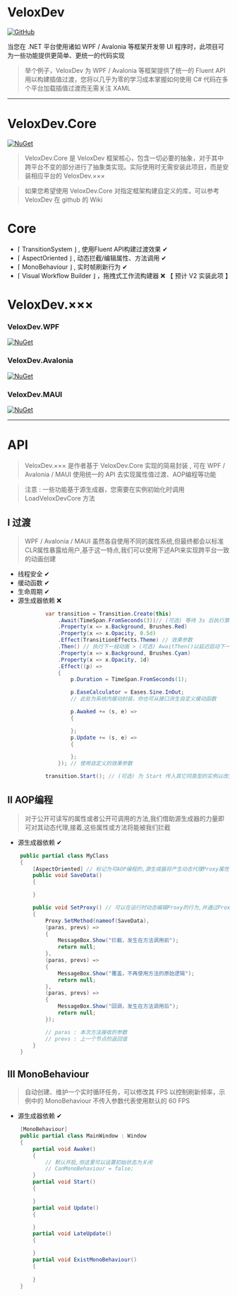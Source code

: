 ﻿# VeloxDev

[![GitHub](https://img.shields.io/badge/GitHub-Repository-blue?logo=github)](https://github.com/Axvser/VeloxDev)  

当您在 .NET 平台使用诸如 WPF / Avalonia 等框架开发带 UI 程序时，此项目可为一些功能提供更简单、更统一的代码实现

> 举个例子，VeloxDev 为 WPF / Avalonia 等框架提供了统一的 Fluent API 用以构建插值过渡，您将以几乎为零的学习成本掌握如何使用 C# 代码在多个平台加载插值过渡而无需关注 XAML

---

# VeloxDev.Core

[![NuGet](https://img.shields.io/nuget/v/VeloxDev.Core?color=green&logo=nuget)](https://www.nuget.org/packages/VeloxDev.Core/)

> VeloxDev.Core 是 VeloxDev 框架核心，包含一切必要的抽象，对于其中跨平台不变的部分进行了抽象类实现。实际使用时无需安装此项目，而是安装相应平台的 VeloxDev.×××

> 如果您希望使用 VeloxDev.Core 对指定框架构建自定义的库，可以参考 VeloxDev 在 github 的 Wiki

# Core
  - ⌈ TransitionSystem ⌋ , 使用Fluent API构建过渡效果 ✔
  - ⌈ AspectOriented ⌋ , 动态拦截/编辑属性、方法调用 ✔
  - ⌈ MonoBehaviour ⌋ , 实时帧刷新行为 ✔
  - ⌈ Visual Workflow Builder ⌋ ，拖拽式工作流构建器 ❌ 【 预计 V2 实装此项 】

# VeloxDev.×××

### VeloxDev.WPF 

[![NuGet](https://img.shields.io/nuget/v/VeloxDev.WPF?color=green&logo=nuget)](https://www.nuget.org/packages/VeloxDev.WPF/)

### VeloxDev.Avalonia

[![NuGet](https://img.shields.io/nuget/v/VeloxDev.Avalonia?color=green&logo=nuget)](https://www.nuget.org/packages/VeloxDev.Avalonia/)

### VeloxDev.MAUI

[![NuGet](https://img.shields.io/nuget/v/VeloxDev.MAUI?color=green&logo=nuget)](https://www.nuget.org/packages/VeloxDev.MAUI/)

---

# API

> VeloxDev.××× 是作者基于 VeloxDev.Core 实现的简易封装 , 可在 WPF / Avalonia / MAUI 使用统一的 API 去实现属性值过渡、AOP编程等功能

> 注意 : 一些功能基于源生成器，您需要在实例初始化时调用 LoadVeloxDevCore 方法

## Ⅰ 过渡

> WPF / Avalonia / MAUI 虽然各自使用不同的属性系统,但最终都会以标准CLR属性暴露给用户,基于这一特点,我们可以使用下述API来实现跨平台一致的动画创建

- 线程安全 ✔
- 缓动函数 ✔
- 生命周期 ✔
- 源生成器依赖 ❌

```csharp
            var transition = Transition.Create(this)
                .Await(TimeSpan.FromSeconds(3))// (可选) 等待 3s 后执行第一段动画
                .Property(x => x.Background, Brushes.Red)
                .Property(x => x.Opacity, 0.5d)
                .Effect(TransitionEffects.Theme) // 效果参数
                .Then() // 执行下一段动画 > (可选) AwaitThen()以延迟启动下一段动画
                .Property(x => x.Background, Brushes.Cyan)
                .Property(x => x.Opacity, 1d)
                .Effect((p) =>
                {
                    p.Duration = TimeSpan.FromSeconds(1);

                    p.EaseCalculator = Eases.Sine.InOut; 
                    // 此处为系统内缓动封装，你也可从接口派生自定义缓动函数

                    p.Awaked += (s, e) =>
                    {

                    };
                    p.Update += (s, e) =>
                    {

                    };
                }); // 使用自定义的效果参数

            transition.Start(); // (可选) 为 Start 传入其它同类型的实例以改变动画生效目标 
```

## Ⅱ AOP编程

> 对于公开可读写的属性或者公开可调用的方法,我们借助源生成器的力量即可对其动态代理,接着,这些属性或方法将能被我们拦截

- 源生成器依赖 ✔

```csharp
    public partial class MyClass
    {
        [AspectOriented] // 标记为可AOP编程的,源生成器将产生动态代理Proxy属性
        public void SaveData()
        {

        }

        public void SetProxy() // 可以在运行时动态编辑Proxy的行为,并通过Proxy访问,即 Proxy.SaveData()
        {
            Proxy.SetMethod(nameof(SaveData),
            (paras, prevs) =>
            {
                MessageBox.Show("拦截，发生在方法调用前");
                return null;
            },
            (paras, prevs) =>
            {
                MessageBox.Show("覆盖，不再使用方法的原始逻辑");
                return null;
            },
            (paras, prevs) =>
            {
                MessageBox.Show("回调，发生在方法调用后");
                return null;
            });

            // paras : 本次方法接收的参数
            // prevs : 上一个节点的返回值
        }
    }
```

## Ⅲ MonoBehaviour

> 自动创建、维护一个实时循环任务，可以修改其 FPS 以控制刷新频率，示例中的 MonoBehaviour 不传入参数代表使用默认的 60 FPS

- 源生成器依赖 ✔

```csharp
    [MonoBehaviour]
    public partial class MainWindow : Window
    {
        partial void Awake()
        {
            // 默认开启,但这里可以设置初始状态为关闭
            // CanMonoBehaviour = false;
        }
        partial void Start()
        {

        }
        partial void Update()
        {

        }
        partial void LateUpdate()
        {

        }
        partial void ExistMonoBehaviour()
        {
            
        }
    }
```